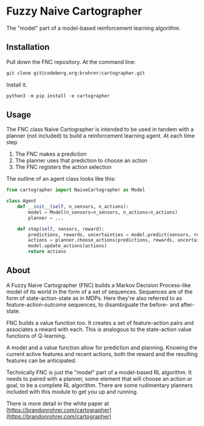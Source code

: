 # Fuzzy Naive Cartographer

The "model" part of a model-based reinforcement learning algorithm.

## Installation

Pull down the FNC repository.
At the command line: 

```python
git clone git@codeberg.org:brohrer/cartographer.git
```

Install it.

```python
python3 -m pip install -e cartographer
```

## Usage

The FNC class Naive Cartographer is intended to be used in tandem with
a planner (not included) to build a reinforcement learning agent.
At each time step 

1. The FNC makes a prediction
2. The planner uses that prediction to choose an action
3. The FNC registers the action selection

The outline of an agent class looks like this:

```python
from cartographer import NaiveCartographer as Model 

class Agent
    def __init__(self, n_sensors, n_actions):
        model = Model(n_sensors=n_sensors, n_actions=n_actions)
        planner = ...

    def step(self, sensors, reward):
        predictions, rewards, uncertainties = model.predict(sensors, reward)
        actions = planner.choose_actions(predictions, rewards, uncertainties)
        model.update_actions(actions)
        return actions
```


## About

A Fuzzy Naive Cartographer (FNC) builds a
Markov Decision Process-like model of
its world in the form of a set of sequences.
Sequences are of the form of state-action-state as in MDPs.
Here they're also referred to as feature-action-outcome
sequences, to disambiguate the before- and after-state.

FNC builds a value function too.
It creates a set of feature-action pairs and associates a reward
with each. This is analogous to the state-action
value functions of Q-learning.

A model and a value function allow for prediction and planning.
Knowing the current active features and recent actions,
both the reward and the resulting features can be anticipated.

Technically FNC is just the "model" part of a model-based
RL algorithm. It needs to paired with a planner, some element that
will choose an action or goal, to be a complete RL algorithm.
There are some rudimentary planners included with this module
to get you up and running.

There is more detail in the white paper at
[https://brandonrohrer.com/cartographer](https://brandonrohrer.com/cartographer)
